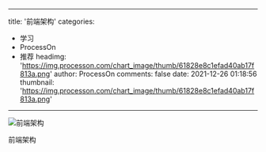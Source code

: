 
---
title: '前端架构'
categories: 
 - 学习
 - ProcessOn
 - 推荐
headimg: 'https://img.processon.com/chart_image/thumb/61828e8c1efad40ab17f813a.png'
author: ProcessOn
comments: false
date: 2021-12-26 01:18:56
thumbnail: 'https://img.processon.com/chart_image/thumb/61828e8c1efad40ab17f813a.png'
---

<div>   
<img class="thumb" alt="前端架构" src="https://img.processon.com/chart_image/thumb/61828e8c1efad40ab17f813a.png" referrerpolicy="no-referrer">
<p>前端架构</p>  
</div>
            